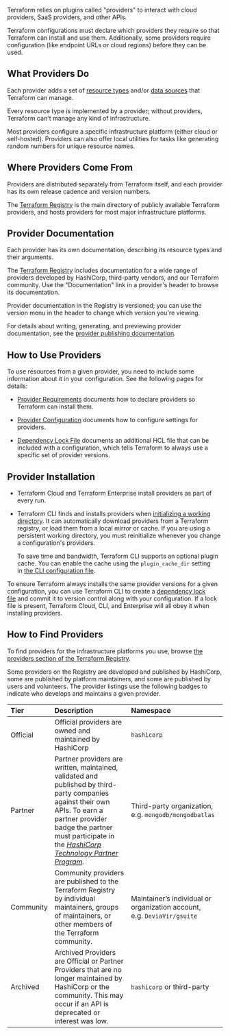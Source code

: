Terraform relies on plugins called "providers" to interact with cloud providers, SaaS providers, and other APIs.

Terraform configurations must declare which providers they require so that Terraform can install and use them. Additionally, some providers require configuration (like endpoint URLs or cloud regions) before they can be used.

## What Providers Do

Each provider adds a set of [resource types](https://developer.hashicorp.com/terraform/language/v1.1.x/resources) and/or [data sources](https://developer.hashicorp.com/terraform/language/v1.1.x/data-sources) that Terraform can manage.

Every resource type is implemented by a provider; without providers, Terraform can't manage any kind of infrastructure.

Most providers configure a specific infrastructure platform (either cloud or self-hosted). Providers can also offer local utilities for tasks like generating random numbers for unique resource names.

## Where Providers Come From

Providers are distributed separately from Terraform itself, and each provider has its own release cadence and version numbers.

The [Terraform Registry](https://registry.terraform.io/browse/providers) is the main directory of publicly available Terraform providers, and hosts providers for most major infrastructure platforms.

## Provider Documentation

Each provider has its own documentation, describing its resource types and their arguments.

The [Terraform Registry](https://registry.terraform.io/browse/providers) includes documentation for a wide range of providers developed by HashiCorp, third-party vendors, and our Terraform community. Use the "Documentation" link in a provider's header to browse its documentation.

Provider documentation in the Registry is versioned; you can use the version menu in the header to change which version you're viewing.

For details about writing, generating, and previewing provider documentation, see the [provider publishing documentation](https://developer.hashicorp.com/terraform/registry/providers/docs).

## How to Use Providers

To use resources from a given provider, you need to include some information about it in your configuration. See the following pages for details:

- [Provider Requirements](https://developer.hashicorp.com/terraform/language/v1.1.x/providers/requirements) documents how to declare providers so Terraform can install them.
    
- [Provider Configuration](https://developer.hashicorp.com/terraform/language/v1.1.x/providers/configuration) documents how to configure settings for providers.
    
- [Dependency Lock File](https://developer.hashicorp.com/terraform/language/v1.1.x/files/dependency-lock) documents an additional HCL file that can be included with a configuration, which tells Terraform to always use a specific set of provider versions.
    

## Provider Installation

- Terraform Cloud and Terraform Enterprise install providers as part of every run.
    
- Terraform CLI finds and installs providers when [initializing a working directory](https://developer.hashicorp.com/terraform/cli/v1.1.x/init). It can automatically download providers from a Terraform registry, or load them from a local mirror or cache. If you are using a persistent working directory, you must reinitialize whenever you change a configuration's providers.
    
    To save time and bandwidth, Terraform CLI supports an optional plugin cache. You can enable the cache using the `plugin_cache_dir` setting in [the CLI configuration file](https://developer.hashicorp.com/terraform/cli/v1.1.x/config/config-file).
    

To ensure Terraform always installs the same provider versions for a given configuration, you can use Terraform CLI to create a [dependency lock file](https://developer.hashicorp.com/terraform/language/v1.1.x/files/dependency-lock) and commit it to version control along with your configuration. If a lock file is present, Terraform Cloud, CLI, and Enterprise will all obey it when installing providers.

## How to Find Providers

To find providers for the infrastructure platforms you use, browse [the providers section of the Terraform Registry](https://registry.terraform.io/browse/providers).

Some providers on the Registry are developed and published by HashiCorp, some are published by platform maintainers, and some are published by users and volunteers. The provider listings use the following badges to indicate who develops and maintains a given provider.

| Tier      | Description                                                                                                                                                                                                                                                                                 | Namespace                                                               |
| :-------- | :------------------------------------------------------------------------------------------------------------------------------------------------------------------------------------------------------------------------------------------------------------------------------------------ | :---------------------------------------------------------------------- |
| Official  | Official providers are owned and maintained by HashiCorp                                                                                                                                                                                                                                    | `hashicorp`                                                             |
| Partner   | Partner providers are written, maintained, validated and published by third-party companies against their own APIs. To earn a partner provider badge the partner must participate in the [_HashiCorp Technology Partner Program_](https://www.hashicorp.com/ecosystem/become-a-partner/)_._ | Third-party organization, e.g. `mongodb/mongodbatlas`                   |
| Community | Community providers are published to the Terraform Registry by individual maintainers, groups of maintainers, or other members of the Terraform community.                                                                                                                                  | Maintainer’s individual or organization account, e.g. `DeviaVir/gsuite` |
| Archived  | Archived Providers are Official or Partner Providers that are no longer maintained by HashiCorp or the community. This may occur if an API is deprecated or interest was low.                                                                                                               | `hashicorp` or third-party                                              |